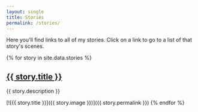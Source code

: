 ```yaml
---
layout: single
title: Stories
permalink: /stories/
---
```


Here you'll find links to all of my stories. Click on a link to go to a list of that story's scenes.

{% for story in site.data.stories %}
  <h2><a href="{{ story.permalink }}">{{ story.title }}</a></h2>

  {{ story.description }}

  [![{{ story.title }}]({{ story.image }})]({{ story.permalink }})
{% endfor %}
